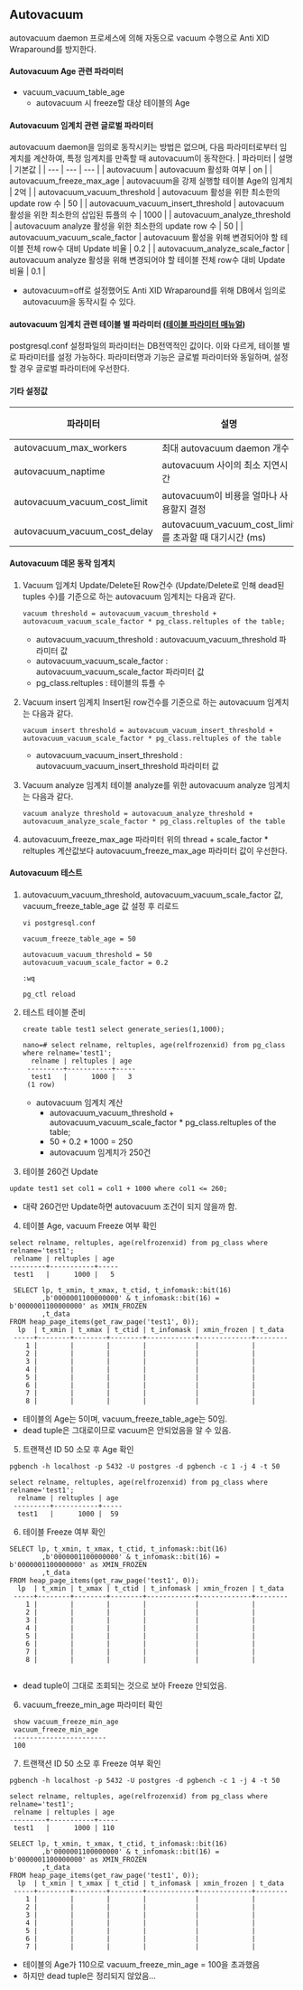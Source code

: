 ## Autovacuum
autovacuum daemon 프로세스에 의해 자동으로 vacuum 수행으로 Anti XID Wraparound를 방지한다.

#### Autovacuum Age 관련 파라미터
- vacuum_vacuum_table_age
  - autovacuum 시 freeze할 대상 테이블의 Age

#### Autovacuum 임계치 관련 글로벌 파라미터
autovacuum daemon을 임의로 동작시키는 방법은 없으며, 다음 파라미터로부터 임계치를 계산하여, 특정 임계치를 만족할 때 autovacuum이 동작한다.
| 파라미터 | 설명 | 기본값 |
| ---  | --- | --- |
 | autovacuum | autovacuum 활성화 여부 | on |
 | autovacuum_freeze_max_age | autovacuum을 강제 실행할 테이블 Age의 임계치 | 2억 | 
 | autovacuum_vacuum_threshold | autovacuum 활성을 위한 최소한의 update row 수 | 50 |
 | autovacuum_vacuum_insert_threshold | autovacuum 활성을 위한 최소한의 삽입된 튜플의 수 | 1000 |
 | autovacuum_analyze_threshold | autovacuum analyze 활성을 위한 최소한의 update row 수 | 50 |
 | autovacuum_vacuum_scale_factor | autovacuum 활성을 위해 변경되어야 할 테이블 전체 row수 대비 Update 비율 | 0.2 |
 | autovacuum_analyze_scale_factor | autovacuum analyze 활성을 위해 변경되어야 할 테이블 전체 row수 대비 Update 비율 | 0.1 |
- autovacuum=off로 설정했어도 Anti XID Wraparound를 위해 DB에서 임의로 autovacuum을 동작시킬 수 있다.

#### autovacuum 임계치 관련 테이블 별 파라미터 ([테이블 파라미터 매뉴얼](https://www.postgresql.org/docs/current/sql-createtable.html#SQL-CREATETABLE-STORAGE-PARAMETERS))
postgresql.conf 설정파일의 파라미터는 DB전역적인 값이다. 이와 다르게, 테이블 별로 파라미터를 설정 가능하다. 파라미터명과 기능은 글로벌 파라미터와 동일하며, 설정할 경우 글로벌 파라미터에 우선한다.


#### 기타 설정값
 | 파라미터 | 설명 | 기본값 |
 | ---  | --- | --- |
 | autovacuum_max_workers | 최대 autovacuum daemon 개수  | 3 |    
 | autovacuum_naptime | autovacuum 사이의 최소 지연시간 | 1분 |
 | autovacuum_vacuum_cost_limit | autovacuum이 비용을 얼마나 사용할지 결정 | 200 | 
 | autovacuum_vacuum_cost_delay | autovacuum_vacuum_cost_limit를 초과할 때 대기시간 (ms) | 2 |

#### Autovacuum 데몬 동작 임계치
1. Vacuum 임계치
   Update/Delete된 Row건수 (Update/Delete로 인해 dead된 tuples 수)를 기준으로 하는 autovacuum 임계치는 다음과 같다.
   ```
   vacuum threshold = autovacuum_vacuum_threshold + autovacuum_vacuum_scale_factor * pg_class.reltuples of the table;
   ```   
   - autovacuum_vacuum_threshold : autovacuum_vacuum_threshold 파라미터 값
   - autovacuum_vacuum_scale_factor : autovacuum_vacuum_scale_factor 파라미터 값
   - pg_class.reltuples : 테이블의 튜플 수
  
3. Vacuum insert 임계치
   Insert된 row건수를 기준으로 하는 autovacuum 임계치는 다음과 같다.
   ```
   vacuum insert threshold = autovacuum_vacuum_insert_threshold + autovacuum_vacuum_scale_factor * pg_class.reltuples of the table
   ``` 
   - autovacuum_vacuum_insert_threshold : autovacuum_vacuum_insert_threshold 파라미터 값

4. Vacuum analyze 임계치
    테이블 analyze를 위한 autovacuum analyze 임계치는 다음과 같다.
   ```
   vacuum analyze threshold = autovacuum_analyze_threshold + autovacuum_analyze_scale_factor * pg_class.reltuples of the table
   ```

5. autovacuum_freeze_max_age 파라미터
   위의 thread + scale_factor * reltuples 계산값보다 autovacuum_freeze_max_age 파라미터 값이 우선한다.

#### Autovacuum 테스트
1. autovacuum_vacuum_threshold, autovacuum_vacuum_scale_factor 값, vacuum_freeze_table_age 값 설정 후 리로드
   ```
   vi postgresql.conf

   vacuum_freeze_table_age = 50

   autovacuum_vacuum_threshold = 50
   autovacuum_vacuum_scale_factor = 0.2

   :wq

   pg_ctl reload
   ```

2. 테스트 테이블 준비
   ```
   create table test1 select generate_series(1,1000);

   nano=# select relname, reltuples, age(relfrozenxid) from pg_class where relname='test1';
     relname | reltuples | age
    ---------+-----------+-----
     test1   |      1000 |   3
    (1 row)
   ```
   - autovacuum 임계치 계산
     - autovacuum_vacuum_threshold + autovacuum_vacuum_scale_factor * pg_class.reltuples of the table;
     - 50 + 0.2 * 1000 = 250
     - autovacuum 임계치가 250건
  3. 테이블 260건 Update
   ```
   update test1 set col1 = col1 + 1000 where col1 <= 260; 
   ```
   - 대략 260건만 Update하면 autovacuum 조건이 되지 않을까 함.
  
  4. 테이블 Age, vacuum Freeze 여부 확인
   ```
   select relname, reltuples, age(relfrozenxid) from pg_class where relname='test1';
    relname | reltuples | age
   ---------+-----------+-----
    test1   |      1000 |   5

    SELECT lp, t_xmin, t_xmax, t_ctid, t_infomask::bit(16)
           ,b'0000001100000000' & t_infomask::bit(16) = b'0000001100000000' as XMIN_FROZEN
           ,t_data
   FROM heap_page_items(get_raw_page('test1', 0));
     lp  | t_xmin | t_xmax | t_ctid | t_infomask | xmin_frozen | t_data
    -----+--------+--------+--------+------------+-------------+--------
       1 |        |        |        |            |             |
       2 |        |        |        |            |             |
       3 |        |        |        |            |             |
       4 |        |        |        |            |             |
       5 |        |        |        |            |             |
       6 |        |        |        |            |             |
       7 |        |        |        |            |             |
       8 |        |        |        |            |             |
   ```
   - 테이블의 Age는 5이며, vacuum_freeze_table_age는 50임.
   - dead tuple은 그대로이므로 vacuum은 안되었음을 알 수 있음.
   
  5. 트랜잭션 ID 50 소모 후 Age 확인
   ```
   pgbench -h localhost -p 5432 -U postgres -d pgbench -c 1 -j 4 -t 50

   select relname, reltuples, age(relfrozenxid) from pg_class where relname='test1';
     relname | reltuples | age
    ---------+-----------+-----
     test1   |      1000 |  59   
   ```

   6. 테이블 Freeze 여부 확인
   ```
   SELECT lp, t_xmin, t_xmax, t_ctid, t_infomask::bit(16)
           ,b'0000001100000000' & t_infomask::bit(16) = b'0000001100000000' as XMIN_FROZEN
           ,t_data
   FROM heap_page_items(get_raw_page('test1', 0));
     lp  | t_xmin | t_xmax | t_ctid | t_infomask | xmin_frozen | t_data
    -----+--------+--------+--------+------------+-------------+--------
       1 |        |        |        |            |             |
       2 |        |        |        |            |             |
       3 |        |        |        |            |             |
       4 |        |        |        |            |             |
       5 |        |        |        |            |             |
       6 |        |        |        |            |             |
       7 |        |        |        |            |             |
       8 |        |        |        |            |             |
       
   ```
   - dead tuple이 그대로 조회되는 것으로 보아 Freeze 안되었음.
  
  6. vacuum_freeze_min_age 파라미터 확인
   ```
    show vacuum_freeze_min_age
    vacuum_freeze_min_age
    -----------------------
    100
   ```

  7. 트랜잭션 ID 50 소모 후 Freeze 여부 확인
   ```
   pgbench -h localhost -p 5432 -U postgres -d pgbench -c 1 -j 4 -t 50

   select relname, reltuples, age(relfrozenxid) from pg_class where relname='test1';
    relname | reltuples | age
   ---------+-----------+-----
    test1   |      1000 | 110

   SELECT lp, t_xmin, t_xmax, t_ctid, t_infomask::bit(16)
           ,b'0000001100000000' & t_infomask::bit(16) = b'0000001100000000' as XMIN_FROZEN
           ,t_data
   FROM heap_page_items(get_raw_page('test1', 0));
     lp  | t_xmin | t_xmax | t_ctid | t_infomask | xmin_frozen | t_data
    -----+--------+--------+--------+------------+-------------+--------
       1 |        |        |        |            |             |
       2 |        |        |        |            |             |
       3 |        |        |        |            |             |
       4 |        |        |        |            |             |
       5 |        |        |        |            |             |
       6 |        |        |        |            |             |
       7 |        |        |        |            |             |
   ```
   - 테이블의 Age가 110으로 vacuum_freeze_min_age = 100을 초과했음
   - 하지만 dead tuple은 정리되지 않았음...
